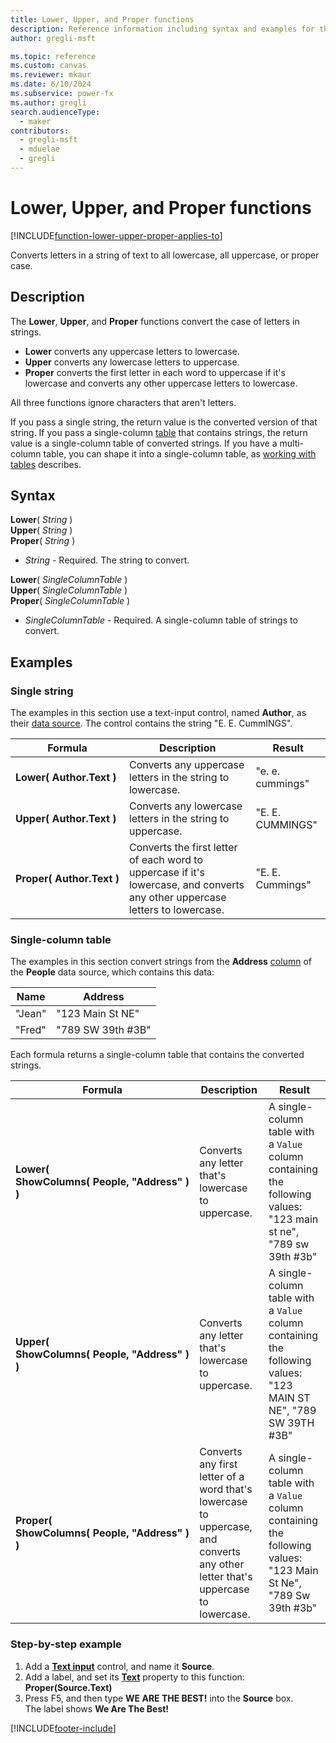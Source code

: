 ```yaml
---
title: Lower, Upper, and Proper functions
description: Reference information including syntax and examples for the Lower, Upper, and Proper functions.
author: gregli-msft

ms.topic: reference
ms.custom: canvas
ms.reviewer: mkaur
ms.date: 6/10/2024
ms.subservice: power-fx
ms.author: gregli
search.audienceType:
  - maker
contributors:
  - gregli-msft
  - mduelae
  - gregli
---
```


# Lower, Upper, and Proper functions
[!INCLUDE[function-lower-upper-proper-applies-to](includes/function-lower-upper-proper-applies-to.md)]



Converts letters in a string of text to all lowercase, all uppercase, or proper case.

## Description

The **Lower**, **Upper**, and **Proper** functions convert the case of letters in strings.

- **Lower** converts any uppercase letters to lowercase.
- **Upper** converts any lowercase letters to uppercase.
- **Proper** converts the first letter in each word to uppercase if it's lowercase and converts any other uppercase letters to lowercase.

All three functions ignore characters that aren't letters.

If you pass a single string, the return value is the converted version of that string. If you pass a single-column [table](/power-apps/maker/canvas-apps/working-with-tables) that contains strings, the return value is a single-column table of converted strings. If you have a multi-column table, you can shape it into a single-column table, as [working with tables](/power-apps/maker/canvas-apps/working-with-tables) describes.

## Syntax

**Lower**( _String_ )<br>**Upper**( _String_ )<br>**Proper**( _String_ )

- _String_ - Required. The string to convert.

**Lower**( _SingleColumnTable_ )<br>**Upper**( _SingleColumnTable_ )<br>**Proper**( _SingleColumnTable_ )

- _SingleColumnTable_ - Required. A single-column table of strings to convert.

## Examples

### Single string

The examples in this section use a text-input control, named **Author**, as their [data source](/power-apps/maker/canvas-apps/working-with-data-sources). The control contains the string "E. E. CummINGS".

| Formula                             | Description                                                                                                                   | Result           |
| ----------------------------------- | ----------------------------------------------------------------------------------------------------------------------------- | ---------------- |
| **Lower(&nbsp;Author.Text&nbsp;)**  | Converts any uppercase letters in the string to lowercase.                                                                    | "e. e. cummings" |
| **Upper(&nbsp;Author.Text&nbsp;)**  | Converts any lowercase letters in the string to uppercase.                                                                    | "E. E. CUMMINGS" |
| **Proper(&nbsp;Author.Text&nbsp;)** | Converts the first letter of each word to uppercase if it's lowercase, and converts any other uppercase letters to lowercase. | "E. E. Cummings" |

### Single-column table

The examples in this section convert strings from the **Address** [column](/power-apps/maker/canvas-apps/working-with-tables#columns) of the **People** data source, which contains this data:

| Name | Address |
| --- | --- |
| "Jean" | "123 Main St NE" |
| "Fred" | "789 SW 39th #3B" |

Each formula returns a single-column table that contains the converted strings.

| Formula | Description | Result |
| --- | --- | --- |
| **Lower( ShowColumns(&nbsp;People,&nbsp;"Address"&nbsp;) )** | Converts any letter that's lowercase to uppercase. | A single-column table with a `Value` column containing the following values: "123 main st ne", "789 sw 39th #3b" |
| **Upper( ShowColumns(&nbsp;People,&nbsp;"Address"&nbsp;) )** | Converts any letter that's lowercase to uppercase. | A single-column table with a `Value` column containing the following values: "123 MAIN ST NE", "789 SW 39TH #3B" |
| **Proper( ShowColumns(&nbsp;People,&nbsp;"Address"&nbsp;) )** | Converts any first letter of a word that's lowercase to uppercase, and converts any other letter that's uppercase to lowercase. | A single-column table with a `Value` column containing the following values: "123 Main St Ne", "789 Sw 39th #3b" |

### Step-by-step example

1. Add a **[Text input](/power-apps/maker/canvas-apps/controls/control-text-input)** control, and name it **Source**.
2. Add a label, and set its **[Text](/power-apps/maker/canvas-apps/controls/properties-core)** property to this function:<br>**Proper(Source.Text)**
3. Press F5, and then type **WE ARE THE BEST!** into the **Source** box.<br>The label shows **We Are The Best!**

[!INCLUDE[footer-include](../../includes/footer-banner.md)]








































































































































